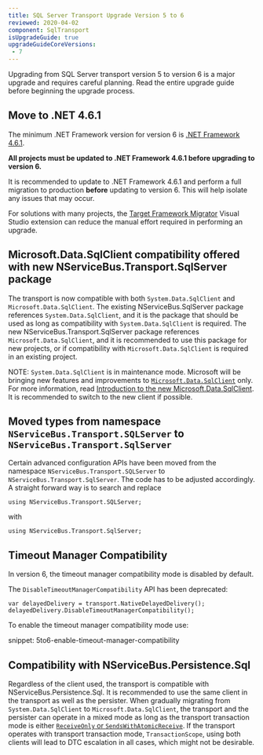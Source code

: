 ```yaml
---
title: SQL Server Transport Upgrade Version 5 to 6
reviewed: 2020-04-02
component: SqlTransport
isUpgradeGuide: true
upgradeGuideCoreVersions:
 - 7
---
```


Upgrading from SQL Server transport version 5 to version 6 is a major upgrade and requires careful planning. Read the entire upgrade guide before beginning the upgrade process.

## Move to .NET 4.6.1

The minimum .NET Framework version for version 6 is [.NET Framework 4.6.1](https://dotnet.microsoft.com/download/dotnet-framework/net461).

**All projects must be updated to .NET Framework 4.6.1 before upgrading to version 6.**

It is recommended to update to .NET Framework 4.6.1 and perform a full migration to production **before** updating to version 6. This will help isolate any issues that may occur.

For solutions with many projects, the [Target Framework Migrator](https://marketplace.visualstudio.com/items?itemName=PavelSamokha.TargetFrameworkMigrator) Visual Studio extension can reduce the manual effort required in performing an upgrade.

## Microsoft.Data.SqlClient compatibility offered with new NServiceBus.Transport.SqlServer package

The transport is now compatible with both `System.Data.SqlClient` and `Microsoft.Data.SqlClient`. The existing NServiceBus.SqlServer package references `System.Data.SqlClient`, and it is the package that should be used as long as compatibility with `System.Data.SqlClient` is required.
The new NServiceBus.Transport.SqlServer package references `Microsoft.Data.SqlClient`, and it is recommended to use this package for new projects, or if compatibility with `Microsoft.Data.SqlClient` is required in an existing project.

NOTE: `System.Data.SqlClient` is in maintenance mode. Microsoft will be bringing new features and improvements to [`Microsoft.Data.SqlClient`](https://www.nuget.org/packages/Microsoft.Data.SqlClient/) only. For more information, read [Introduction to the new Microsoft.Data.SqlClient](https://devblogs.microsoft.com/dotnet/introducing-the-new-microsoftdatasqlclient/). It is recommended to switch to the new client if possible.

## Moved types from namespace `NServiceBus.Transport.SQLServer` to `NServiceBus.Transport.SqlServer`

Certain advanced configuration APIs have been moved from the namespace `NServiceBus.Transport.SQLServer` to `NServiceBus.Transport.SqlServer`. The code has to be adjusted accordingly. A straight forward way is to search and replace

```
using NServiceBus.Transport.SQLServer;
```

with

```
using NServiceBus.Transport.SqlServer;
```

## Timeout Manager Compatibility

In version 6, the timeout manager compatibility mode is disabled by default.

The `DisableTimeoutManagerCompatibility` API has been deprecated:

```
var delayedDelivery = transport.NativeDelayedDelivery();
delayedDelivery.DisableTimeoutManagerCompatibility();
```

To enable the timeout manager compatibility mode use:

snippet: 5to6-enable-timeout-manager-compatibility

## Compatibility with NServiceBus.Persistence.Sql

Regardless of the client used, the transport is compatible with NServiceBus.Persistence.Sql. It is recommended to use the same client in the transport as well as the persister. When gradually migrating from `System.Data.SqlClient` to `Microsoft.Data.SqlClient`, the transport and the persister can operate in a mixed mode as long as the transport transaction mode is either [`ReceiveOnly` or `SendsWithAtomicReceive`](/transports/sql/transactions.md). If the transport operates with transport transaction mode, `TransactionScope`, using both clients will lead to DTC escalation in all cases, which might not be desirable.